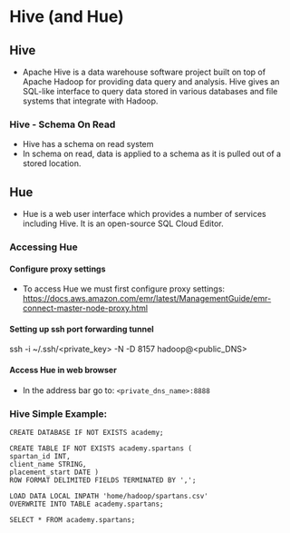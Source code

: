 # Hive (and Hue)

## Hive
- Apache Hive is a data warehouse software project built on top of Apache Hadoop for providing data query and analysis. Hive gives an SQL-like interface to query data stored in various databases and file systems that integrate with Hadoop.

### Hive - Schema On Read
- Hive has a schema on read system
- In schema on read, data is applied to a schema as it is pulled out of a stored location.

## Hue
- Hue is a web user interface which provides a number of services including Hive. It is an open-source SQL Cloud Editor.

### Accessing Hue

#### Configure proxy settings
- To access Hue we must first configure proxy settings:
https://docs.aws.amazon.com/emr/latest/ManagementGuide/emr-connect-master-node-proxy.html

#### Setting up ssh port forwarding tunnel
ssh -i ~/.ssh/<private_key> -N -D 8157 hadoop@<public_DNS>

#### Access Hue in web browser
- In the address bar go to: `<private_dns_name>:8888`

### Hive Simple Example:
```
CREATE DATABASE IF NOT EXISTS academy;

CREATE TABLE IF NOT EXISTS academy.spartans (
spartan_id INT,
client_name STRING,
placement_start DATE )
ROW FORMAT DELIMITED FIELDS TERMINATED BY ',';

LOAD DATA LOCAL INPATH 'home/hadoop/spartans.csv'
OVERWRITE INTO TABLE academy.spartans;

SELECT * FROM academy.spartans;
```
